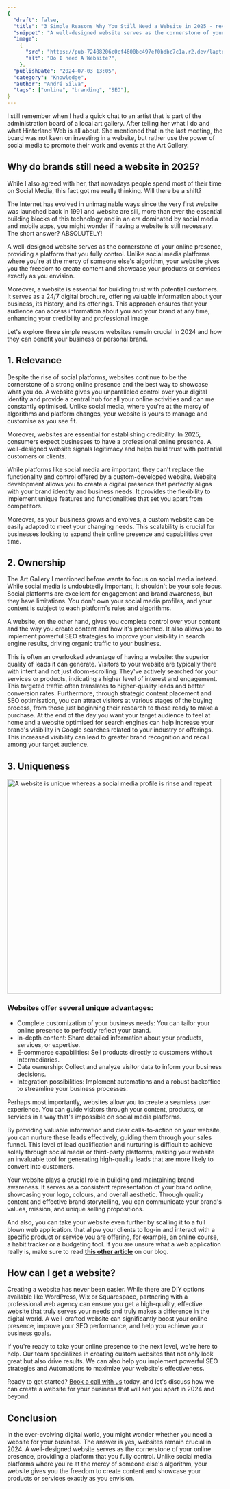 ```yaml
---
{
  "draft": false,
  "title": "3 Simple Reasons Why You Still Need a Website in 2025 - reviewed",
  "snippet": "A well-designed website serves as the cornerstone of your online presence, providing a platform that you fully control and serves as a 24/7 digital brochure.",
  "image":
    {
      "src": "https://pub-72408206c0cf4600bc497ef0bdbc7c1a.r2.dev/laptop-mock-up-me.png",
      "alt": "Do I need A Website?",
    },
  "publishDate": "2024-07-03 13:05",
  "category": "Knowledge",
  "author": "André Silva",
  "tags": ["online", "branding", "SEO"],
}
---
```


I still remember when I had a quick chat to an artist that is part of the administration board of a local art gallery. After telling her what I do and what Hinterland Web is all about. She mentioned that in the last meeting, the board was not keen on investing in a website, but rather use the power of social media to promote their work and events at the Art Gallery.

## Why do brands still need a website in 2025?

While I also agreed with her, that nowadays people spend most of their time on Social Media, this fact got me really thinking. Will there be a shift?

The Internet has evolved in unimaginable ways since the very first website was launched back in 1991 and website are sill, more than ever the essential building blocks of this technology and in an era dominated by social media and mobile apps, you might wonder if having a website is still necessary. The short answer? ABSOLUTELY!

A well-designed website serves as the cornerstone of your online presence, providing a platform that you fully control. Unlike social media platforms where you're at the mercy of someone else's algorithm, your website gives you the freedom to create content and showcase your products or services exactly as you envision.

Moreover, a website is essential for building trust with potential customers. It serves as a 24/7 digital brochure, offering valuable information about your business, its history, and its offerings. This approach ensures that your audience can access information about you and your brand at any time, enhancing your credibility and professional image.

Let's explore three simple reasons websites remain crucial in 2024 and how they can benefit your business or personal brand.

## 1. Relevance

Despite the rise of social platforms, websites continue to be the cornerstone of a strong online presence and the best way to showcase what you do. A website gives you unparalleled control over your digital identity and provide a central hub for all your online activities and can me constantly optimised. Unlike social media, where you're at the mercy of algorithms and platform changes, your website is yours to manage and customise as you see fit.

Moreover, websites are essential for establishing credibility. In 2025, consumers expect businesses to have a professional online presence. A well-designed website signals legitimacy and helps build trust with potential customers or clients.

While platforms like social media are important, they can't replace the functionality and control offered by a custom-developed website. Website development allows you to create a digital presence that perfectly aligns with your brand identity and business needs. It provides the flexibility to implement unique features and functionalities that set you apart from competitors.

Moreover, as your business grows and evolves, a custom website can be easily adapted to meet your changing needs. This scalability is crucial for businesses looking to expand their online presence and capabilities over time.

## 2. Ownership 

The Art Gallery I mentioned before wants to focus on social media instead. While social media is undoubtedly important, it shouldn't be your sole focus. Social platforms are excellent for engagement and brand awareness, but they have limitations. You don't own your social media profiles, and your content is subject to each platform's rules and algorithms.

A website, on the other hand, gives you complete control over your content and the way you create content and how it's presented. It also allows you to implement powerful SEO strategies to improve your visibility in search engine results, driving organic traffic to your business.

This is often an overlooked advantage of having a website: the superior quality of leads it can generate. Visitors to your website are typically there with intent and not just doom-scrolling. They've actively searched for your services or products, indicating a higher level of interest and engagement. This targeted traffic often translates to higher-quality leads and better conversion rates. Furthermore, through strategic content placement and SEO optimisation, you can attract visitors at various stages of the buying process, from those just beginning their research to those ready to make a purchase. At the end of the day you want your target audience to feel at home and a website optimised for search engines can help increase your brand's visibility in Google searches related to your industry or offerings. This increased visibility can lead to greater brand recognition and recall among your target audience.

## 3. Uniqueness

<div class="flex justify-center items-center my-8 rounded-lg">
<img
src="/images/websiteVsSocialMedia.png"
alt="A website is unique whereas a social media profile is rinse and repeat"
width="500"
height="500"
>
</div>

### Websites offer several unique advantages:

- Complete customization of your business needs: You can tailor your online presence to perfectly reflect your brand.
- In-depth content: Share detailed information about your products, services, or expertise.
- E-commerce capabilities: Sell products directly to customers without intermediaries.
- Data ownership: Collect and analyze visitor data to inform your business decisions.
- Integration possibilities: Implement automations and a robust backoffice to streamline your business processes.

Perhaps most importantly, websites allow you to create a seamless user experience. You can guide visitors through your content, products, or services in a way that's impossible on social media platforms.

By providing valuable information and clear calls-to-action on your website, you can nurture these leads effectively, guiding them through your sales funnel. This level of lead qualification and nurturing is difficult to achieve solely through social media or third-party platforms, making your website an invaluable tool for generating high-quality leads that are more likely to convert into customers.

Your website plays a crucial role in building and maintaining brand awareness. It serves as a consistent representation of your brand online, showcasing your logo, colours, and overall aesthetic. Through quality content and effective brand storytelling, you can communicate your brand's values, mission, and unique selling propositions.

And also, you can take your website even further by scalling it to a full blown web application. that allpw your clients to log-in and interact with a specific product or service you are offering, for example, an online course, a habit tracker or a budgeting tool. If you are unsure what a web application really is, make sure to read [**this other article**](https://hinterlandweb.com/blog/difference-between-website-and-web-app/) on our blog.

## How can I get a website?

Creating a website has never been easier. While there are DIY options available like WordPress, Wix or Squarespace, partnering with a professional web agency can ensure you get a high-quality, effective website that truly serves your needs and truly makes a difference in the digital world. A well-crafted website can significantly boost your online presence, improve your SEO performance, and help you achieve your business goals.

If you're ready to take your online presence to the next level, we're here to help. Our team specializes in creating custom websites that not only look great but also drive results. We can also help you implement powerful SEO strategies and Automations to maximize your website's effectiveness.

Ready to get started? [Book a call with us](https://tidycal.com/silvandre/15-minute-meeting) today, and let's discuss how we can create a website for your business that will set you apart in 2024 and beyond.

## Conclusion

In the ever-evolving digital world, you might wonder whether you need a website for your business. The answer is yes, websites remain crucial in 2024. A well-designed website serves as the cornerstone of your online presence, providing a platform that you fully control. Unlike social media platforms where you're at the mercy of someone else's algorithm, your website gives you the freedom to create content and showcase your products or services exactly as you envision.

